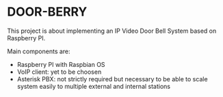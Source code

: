 DOOR-BERRY
==========

This project is about implementing an IP Video Door Bell System based on Raspberry PI.

Main components are:
* Raspberry PI with Raspbian OS
* VoIP client: yet to be choosen
* Asterisk PBX: not strictly required but necessary to be able to scale system easily to multiple external and internal stations


